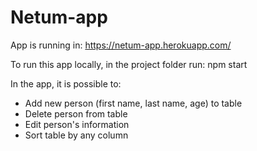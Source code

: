 # Netum-app

App is running in:
https://netum-app.herokuapp.com/

To run this app locally, 
in the project folder run: npm start

In the app, it is possible to:
- Add new person (first name, last name, age) to table
- Delete person from table
- Edit person's information
- Sort table by any column
